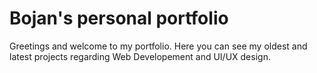 # Bojan's personal portfolio

Greetings and welcome to my portfolio.
Here you can see my oldest and latest projects regarding Web Developement and UI/UX design.
